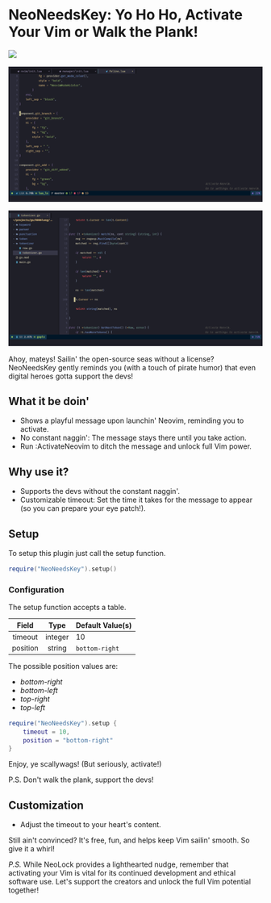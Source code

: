 # NeoNeedsKey: Yo Ho Ho, Activate Your Vim or Walk the Plank!

<a href="https://dotfyle.com/plugins/zSnails/NeoNeedsKey">
  <img src="https://dotfyle.com/plugins/zSnails/NeoNeedsKey/shield" />
</a>

![lua.png](./images/lua.png)

![lua.png](./images/go.png)

Ahoy, mateys! Sailin' the open-source seas without a license? NeoNeedsKey gently
reminds you (with a touch of pirate humor) that even digital heroes gotta support the
devs!

## What it be doin'

* Shows a playful message upon launchin' Neovim, reminding you to activate.
* No constant naggin': The message stays there until you take action.
* Run :ActivateNeovim to ditch the message and unlock full Vim power.

## Why use it?

* Supports the devs without the constant naggin'.
* Customizable timeout: Set the time it takes for the message to appear (so you can
  prepare your eye patch!).

## Setup

To setup this plugin just call the setup function.

```lua
require("NeoNeedsKey").setup()
```

### Configuration

The setup function accepts a table.


| Field | Type | Default Value(s) |
|:-:|:-:|:-|
|timeout|integer|10|
|position|string|`bottom-right`|

The possible position values are:

- *bottom-right*
- *bottom-left*
- *top-right*
- *top-left*

```lua
require("NeoNeedsKey").setup {
    timeout = 10,
    position = "bottom-right"
}
```

Enjoy, ye scallywags! (But seriously, activate!)

P.S. Don't walk the plank, support the devs!

## Customization

* Adjust the timeout to your heart's content.

Still ain't convinced? It's free, fun, and helps keep Vim sailin' smooth. So give it a whirl!

*P.S.* While NeoLock provides a lighthearted nudge, remember that activating your Vim
is vital for its continued development and ethical software use. Let's support the
creators and unlock the full Vim potential together!
